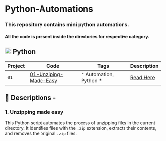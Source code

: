 # Python-Automations

### This repository contains mini python automations.

#### All the code is present inside the directories for respective category.

## <img alt="Bhavesh's Linkedin" width="20px" src="https://cdn.jsdelivr.net/gh/devicons/devicon/icons/python/python-original.svg" /> Python
| Project | Code | Tags | Description |
| --- | --- | --- | --- |
| `01` | [01-Unziping-Made-Easy]() | * Automation, Python *| [Read Here](#1-unzipping-made-easy)|

## :page_with_curl: Descriptions -

### 1. Unzipping made easy

This Python script automates the process of unzipping files in the current directory. It identifies files with the `.zip` extension, extracts their contents, and removes the original `.zip` files.